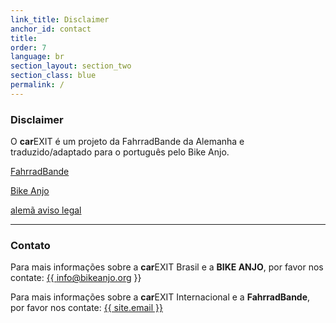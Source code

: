 ```yaml
---
link_title: Disclaimer
anchor_id: contact
title:
order: 7
language: br
section_layout: section_two
section_class: blue
permalink: /
---
```


### Disclaimer
O **car**EXIT é um projeto da FahrradBande da Alemanha e traduzido/adaptado para o português pelo Bike Anjo.

<a href="http://mitradgelegenheit.org/" target="_blank">FahrradBande</a>

<a href="http://bikeanjo.org/" target="_blank">Bike Anjo</a>

[alemã aviso legal](/de/impressum.html)

***

### Contato
Para mais informações sobre a **car**EXIT Brasil e a **BIKE ANJO**, por favor nos contate:
<a href="mailto:{{ info@bikeanjo.org }}">{{ info@bikeanjo.org }}</a>

Para mais informações sobre a **car**EXIT Internacional e a **FahrradBande**, por favor nos contate:
<a href="mailto:{{ site.email }}">{{ site.email }}</a>


